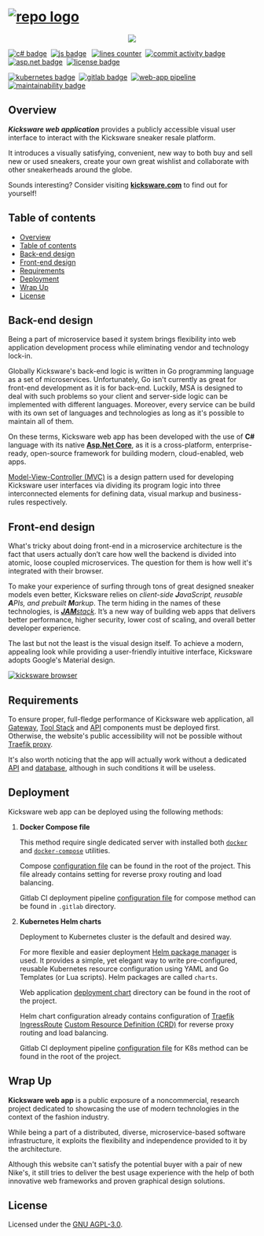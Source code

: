 # [![repo logo][]][Kicksware url]

<p align="center">
	<a href="https://www.kicksware.com">
		<img src="https://img.shields.io/website?label=Visit%20website&down_message=unavailable&up_color=teal&up_message=kicksware.com%20%7C%20online&url=https%3A%2F%2Fhealth.kicksware.com/ready">
	</a>
</p>

[![c# badge]](https://docs.microsoft.com/dotnet/csharp)&nbsp;
[![js badge]][jamstack]&ensp;
[![lines counter]](https://github.com/timoth-y/kicksware-web-app)&nbsp;
[![commit activity badge]][repo commit activity]&nbsp;
[![asp.net badge]][asp.net core]&nbsp;
[![license badge]](https://www.gnu.org/licenses/agpl-3.0)

[![kubernetes badge]](https://kubernetes.io)&nbsp;
[![gitlab badge]](https://ci.kicksware.com/kicksware/kicksware-web-app)&nbsp;
[![web-app pipeline]](https://ci.kicksware.com/kicksware/web-app/-/commits/master)&nbsp;
[![maintainability badge]][maintainability source]

## Overview

_**Kicksware web application**_ provides a publicly accessible visual user interface to interact with the Kicksware sneaker resale platform.

It introduces a visually satisfying, convenient, new way to both buy and sell new or used sneakers, create your own great wishlist and collaborate with other sneakerheads around the globe.

Sounds interesting? Consider visiting [**kicksware.com**][kicksware url] to find out for yourself!

## Table of contents

* [Overview](#overview)
* [Table of contents](#table-of-contents)
* [Back-end design](#back-end-design)
* [Front-end design](#front-end-design)
* [Requirements](#requirements)
* [Deployment](#deployment)
* [Wrap Up](#wrap-up)
* [License](#license)

## Back-end design

Being a part of microservice based it system brings flexibility into web application development process while eliminating vendor and technology lock-in.

Globally Kicksware's back-end logic is written in Go programming language as a set of microservices. Unfortunately, Go isn't currently as great for front-end development as it is for back-end. Luckily, MSA is designed to deal with such problems so your client and server-side logic can be implemented with different languages. Moreover, every service can be build with its own set of languages and technologies as long as it's possible to maintain all of them.

On these terms, Kicksware web app has been developed with the use of **C#** language with its native [**Asp.Net Core**][asp.net core], as it is a cross-platform, enterprise-ready, open-source framework for building modern, cloud-enabled, web apps.

[Model-View-Controller (MVC)][mvc pattern] is a design pattern used for developing Kicksware user interfaces via dividing its program logic into three interconnected elements for defining data, visual markup and business-rules respectively.

## Front-end design

What's tricky about doing front-end in a microservice architecture is the fact that users actually don’t care how well the backend is divided into atomic, loose coupled microservices. The question for them is how well it's integrated with their browser.

To make your experience of surfing through tons of great designed sneaker models even better, Kicksware relies on _client-side **J**avaScript, reusable **A**PIs, and prebuilt **M**arkup_. The term hiding in the names of these technologies, is [_**JAM**stack_][jamstack]. It’s a new way of building web apps that delivers better performance, higher security, lower cost of scaling, and overall better developer experience.

The last but not the least is the visual design itself. To achieve a modern, appealing look while providing a user-friendly intuitive interface, Kicksware adopts Google's Material design.

[![kicksware browser][]][Kicksware url]

## Requirements

To ensure proper, full-fledge performance of Kicksware web application, all [Gateway][gateway repo], [Tool Stack][tool-stack repo] and [API][api repo] components must be deployed first. Otherwise, the website's public accessibility will not be possible without [Traefik proxy][gateway repo].

It's also worth noticing that the app will actually work without a dedicated [API][api repo] and [database][tool-stack repo], although in such conditions it will be useless.

## Deployment

Kicksware web app can be deployed using the following methods:

1. **Docker Compose file**

   This method require single dedicated server with installed both [`docker`][docker-compose] and [`docker-compose`][docker-compose] utilities.

   Compose [configuration file][compose config] can be found in the root of the project. This file already contains setting for reverse proxy routing and load balancing.

   Gitlab CI deployment pipeline [configuration file][ci compose config] for compose method can be found in `.gitlab` directory.

2. **Kubernetes Helm charts**

   Deployment to Kubernetes cluster is the default and desired way.

   For more flexible and easier deployment [Helm package manager][helm] is used. It provides a simple, yet elegant way to write pre-configured, reusable Kubernetes resource configuration using YAML and Go Templates (or Lua scripts). Helm packages are called `charts`.

   Web application [deployment chart][helm chart] directory can be found in the root of the project.

   Helm chart configuration already contains configuration of [Traefik IngressRoute][ingress route] [Custom Resource Definition (CRD)][k8s crd] for reverse proxy routing and load balancing.

   Gitlab CI deployment pipeline [configuration file][ci k8s config] for K8s method can be found in the root of the project.

## Wrap Up

**Kicksware web app** is a public exposure of a noncommercial, research project dedicated to showcasing the use of modern technologies in the context of the fashion industry.

While being a part of a distributed, diverse, microservice-based software infrastructure, it exploits the flexibility and independence provided to it by the architecture.

Although this website can't satisfy the potential buyer with a pair of new Nike's, it still tries to deliver the best usage experience with the help of both innovative web frameworks and proven graphical design solutions.

## License

Licensed under the [GNU AGPL-3.0][license file].

[repo logo]: https://ci.kicksware.com/kicksware/web-app/-/raw/master/assets/repo-logo.png
[kicksware url]: https://www.kicksware.com

[Website badge]: https://img.shields.io/website?label=Visit%20website&down_message=unavailable&up_color=teal&up_message=kicksware.com%20%7C%20online&url=https%3A%2F%2Fkicksware.com
[c# badge]: https://img.shields.io/badge/Code-C%23-informational?style=flat&logo=c-sharp&logoColor=white&color=1E9E25
[js badge]: https://img.shields.io/badge/Code-JavaScript-informational?style=flat&logo=javascript&logoColor=white&color=F7E018
[commit activity badge]: https://img.shields.io/github/commit-activity/m/timoth-y/kicksware-web-app?label=Commit%20activity&color=teal
[repo commit activity]: https://github.com/timoth-y/kicksware-web-app/graphs/commit-activity
[lines counter]: https://img.shields.io/tokei/lines/github/timoth-y/kicksware-web-app?color=teal&label=Lines
[asp.net badge]: https://img.shields.io/badge/Framework-ASP.NET%20Core-informational?style=flat&logo=.net&logoColor=white&color=teal
[license badge]: https://img.shields.io/badge/License-AGPL%20v3-blue.svg?color=teal
[architecture badge]: https://img.shields.io/badge/Architecture-Microservices-informational?style=flat&logo=opslevel&logoColor=white&color=teal
[kubernetes badge]: https://img.shields.io/badge/DevOps-Kubernetes-informational?style=flat&logo=kubernetes&logoColor=white&color=316DE6
[gitlab badge]: https://img.shields.io/badge/CI-Gitlab_CE-informational?style=flat&logo=gitlab&logoColor=white&color=FCA326
[web-app pipeline]: https://ci.kicksware.com/kicksware/web-app/badges/master/pipeline.svg?key_text=Web%20App%20|%20pipeline&key_width=115
[maintainability badge]: https://api.codeclimate.com/v1/badges/225b52efad204b10fc2d/maintainability
[maintainability source]: https://codeclimate.com/github/timoth-y/kicksware-web-app/maintainability

[asp.net core]: https://dotnet.microsoft.com/apps/aspnet
[mvc pattern]: https://www.codecademy.com/articles/mvc
[jamstack]: https://jamstack.org
[material design]: https://material.io/design

[kicksware browser]: https://ci.kicksware.com/kicksware/web-app/-/raw/master/assets/kicksware-browser.png

[api repo]: https://github.com/timoth-y/kicksware-api
[gateway repo]: https://github.com/timoth-y/kicksware-gateway
[tool-stack repo]: https://github.com/timoth-y/kicksware-tool-stack

[docker-desktop]: https://docs.docker.com/desktop/
[docker-compose]: https://docs.docker.com/compose/
[compose config]: https://github.com/timoth-y/kicksware-web-app/blob/master/docker-compose.yml
[ci compose config]: https://github.com/timoth-y/kicksware-web-app/blob/master/.gitlab/.gitlab-ci.compose.yml
[ci k8s config]: https://github.com/timoth-y/kicksware-web-app/blob/master/.gitlab-ci.yml
[k8s crd]: https://kubernetes.io/docs/concepts/extend-kubernetes/api-extension/custom-resources/
[ingress route]: https://docs.traefik.io/routing/providers/kubernetes-crd/

[helm]: https://helm.sh/
[helm chart]: https://github.com/timoth-y/kicksware-web-app/tree/master/webapp-chart

[license file]: https://github.com/timoth-y/kicksware-web-app/blob/master/LICENSE
